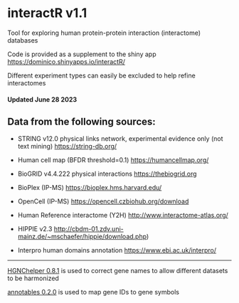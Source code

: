 # interactR v1.1
Tool for exploring human protein-protein interaction (interactome) databases

Code is provided as a supplement to the shiny app https://dominico.shinyapps.io/interactR/

Different experiment types can easily be excluded to help refine interactomes

#### Updated June 28 2023

## Data from the following sources:

- STRING v12.0 physical links network, experimental evidence only (not text mining) https://string-db.org/

- Human cell map (BFDR threshold=0.1) https://humancellmap.org/

- BioGRID v4.4.222 physical interactions https://thebiogrid.org

- BioPlex (IP-MS) https://bioplex.hms.harvard.edu/

- OpenCell (IP-MS) https://opencell.czbiohub.org/download

- Human Reference interactome (Y2H) http://www.interactome-atlas.org/

- HIPPIE v2.3 http://cbdm-01.zdv.uni-mainz.de/~mschaefer/hippie/download.php)

- Interpro human domains annotation https://www.ebi.ac.uk/interpro/


---

[HGNChelper 0.8.1](https://github.com/waldronlab/HGNChelper) is used to correct gene names to allow different datasets to be harmonized

[annotables 0.2.0](https://github.com/stephenturner/annotables) is used to map gene IDs to gene symbols